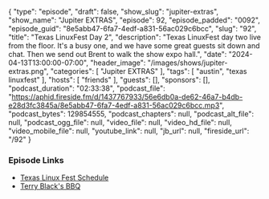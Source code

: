 {
  "type": "episode",
  "draft": false,
  "show_slug": "jupiter-extras",
  "show_name": "Jupiter EXTRAS",
  "episode": 92,
  "episode_padded": "0092",
  "episode_guid": "8e5abb47-6fa7-4edf-a831-56ac029c6bcc",
  "slug": "92",
  "title": "Texas LinuxFest Day 2",
  "description": "Texas LinuxFest day two live from the floor. It's a busy one, and we have some great guests sit down and chat. Then we send out Brent to walk the show expo hall.",
  "date": "2024-04-13T13:00:00-07:00",
  "header_image": "/images/shows/jupiter-extras.png",
  "categories": [
    "Jupiter EXTRAS"
  ],
  "tags": [
    "austin",
    "texas linuxfest"
  ],
  "hosts": [
    "friends"
  ],
  "guests": [],
  "sponsors": [],
  "podcast_duration": "02:33:38",
  "podcast_file": "https://aphid.fireside.fm/d/1437767933/56e6db0a-de62-46a7-b4db-e28d3fc3845a/8e5abb47-6fa7-4edf-a831-56ac029c6bcc.mp3",
  "podcast_bytes": 129854555,
  "podcast_chapters": null,
  "podcast_alt_file": null,
  "podcast_ogg_file": null,
  "video_file": null,
  "video_hd_file": null,
  "video_mobile_file": null,
  "youtube_link": null,
  "jb_url": null,
  "fireside_url": "/92"
}


### Episode Links

  * [Texas Linux Fest Schedule](https://2024.texaslinuxfest.org/fpg-schedule-day-2/ "Texas Linux Fest Schedule")
  * [Terry Black's BBQ](https://terryblacksbbq.com/ "Terry Black's BBQ")


